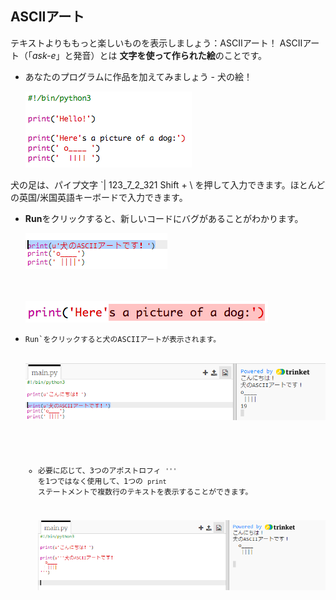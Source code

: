 ## ASCIIアート

テキストよりももっと楽しいものを表示しましょう：ASCIIアート！ ASCIIアート（「*ask-e*」と発音）とは **文字を使って作られた絵**のことです。

+ あなたのプログラムに作品を加えてみましょう - 犬の絵！
    
    ![スクリーンショット](images/me-dog.png)

犬の足は、パイプ文字 `| 123_7_2_321 Shift + \ </kbd> を押して入力できます。ほとんどの英国/米国英語キーボードで入力できます。</p>

<ul>
<li><p><strong>Run</strong>をクリックすると、新しいコードにバグがあることがわかります。</p>

<p><img src="images/me-dog-bug.png" alt="スクリーンショット" /></p>

<p>　</p>

<p><img src="images/me-dog-quote.png" alt="スクリーンショット" /></p></li>
<li><p> <code>Run`をクリックすると犬のASCIIアートが表示されます。 

![スクリーンショット](images/me-dog-bug-fix.png)</li> 

+ 必要に応じて、3つのアポストロフィ `'''` を1つではなく使用して、1つの `print` ステートメントで複数行のテキストを表示することができます。
    
    ![スクリーンショット](images/me-dog-triple-quote.png)</ul>